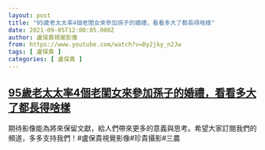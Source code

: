 ```yaml
---
layout: post
title: "95歲老太太率4個老閨女來參加孫子的婚禮，看看多大了都長得啥樣"
date: 2021-09-05T12:00:05.000Z
author: 盧保貴視覺影像
from: https://www.youtube.com/watch?v=Dy2jky_n2Jw
tags: [ 盧保貴 ]
categories: [ 盧保貴 ]
---
```

<!--1630843205000-->
[95歲老太太率4個老閨女來參加孫子的婚禮，看看多大了都長得啥樣](https://www.youtube.com/watch?v=Dy2jky_n2Jw)
------

<div>
期待影像能為將來保留文獻，給人們帶來更多的意義與思考。希望大家訂閱我們的頻道，多多支持我們！#盧保貴視覺影像#珍貴攝影#三農
</div>
